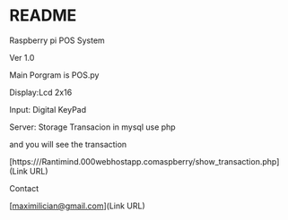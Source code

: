 # README #

Raspberry pi POS System

Ver 1.0


Main Porgram is POS.py

Display:Lcd 2x16

Input: Digital KeyPad

Server: Storage Transacion in mysql use php

and you will see the transaction

[https:///Rantimind.000webhostapp.comaspberry/show_transaction.php](Link URL)


Contact 

[maximilician@gmail.com](Link URL)